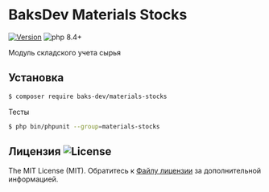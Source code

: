 # BaksDev Materials Stocks

[![Version](https://img.shields.io/badge/version-7.2.0-blue)](https://github.com/baks-dev/materials-stocks/releases)
![php 8.4+](https://img.shields.io/badge/php-min%208.4-red.svg)

Модуль складского учета сырья

## Установка

``` bash
$ composer require baks-dev/materials-stocks
```

Тесты

``` bash
$ php bin/phpunit --group=materials-stocks
```

## Лицензия ![License](https://img.shields.io/badge/MIT-green)

The MIT License (MIT). Обратитесь к [Файлу лицензии](LICENSE.md) за дополнительной информацией.
